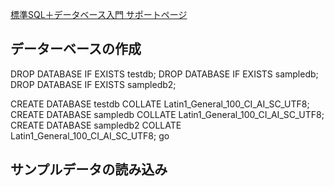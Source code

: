 
[標準SQL＋データベース入門 サポートページ](https://nisim-m.github.io/sqlbook2/) 

## データーベースの作成

DROP DATABASE IF EXISTS testdb;
DROP DATABASE IF EXISTS sampledb;
DROP DATABASE IF EXISTS sampledb2;

CREATE DATABASE testdb COLLATE Latin1_General_100_CI_AI_SC_UTF8;
CREATE DATABASE sampledb COLLATE Latin1_General_100_CI_AI_SC_UTF8;
CREATE DATABASE sampledb2 COLLATE Latin1_General_100_CI_AI_SC_UTF8;
go


## サンプルデータの読み込み

